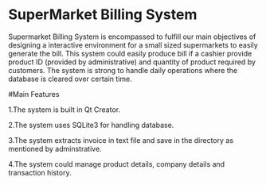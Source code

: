 # SuperMarket Billing System

Supermarket Billing System is encompassed to fulfill our main objectives of designing
a interactive environment for a small sized supermarkets to easily generate the bill. This
system could easily produce bill if a cashier provide product ID (provided by
administrative) and quantity of product required by customers. The system is strong to
handle daily operations where the database is cleared over certain time.

#Main Features

1.The system is built in Qt Creator.

2.The system uses SQLite3 for handling database.

3.The system extracts invoice in text file and save in the directory as mentioned by adminstrative.

4.The system could manage product details, company details and transaction history.
